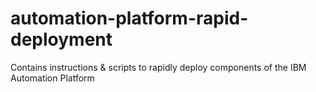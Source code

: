 # automation-platform-rapid-deployment
Contains instructions &amp; scripts to rapidly deploy components of the IBM Automation Platform

